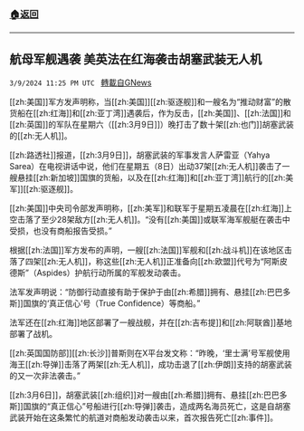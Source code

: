 ###  [:house:返回](README.md)
---


## 航母军舰遇袭 美英法在红海袭击胡塞武装无人机
`3/9/2024 11:25 PM UTC ` [轉載自GNews](https://gnews.org/articles/2380564)

[[zh:美国]]军方发声明称，当[[zh:美国]][[zh:驱逐舰]]和一艘名为“推动财富”的散货船在[[zh:红海]]和[[zh:亚丁湾]]遇袭后，作为反击，[[zh:美国]]、[[zh:法国]]和[[zh:英国]]的军队在星期六（[[zh:3月9日]]）晚打击了数十架[[zh:也门]]胡塞武装的[[zh:无人机]]。

[[zh:路透社]]报道，[[zh:3月9日]]，胡塞武装的军事发言人萨雷亚（Yahya Sarea）在电视讲话中说，他们在星期五（8日）出动37架[[zh:无人机]]袭击了一艘悬挂[[zh:新加坡]]国旗的货船，以及在[[zh:红海]]和[[zh:亚丁湾]]航行的[[zh:美军]][[zh:驱逐舰]]。

[[zh:美国]]中央司令部发声明称，[[zh:美军]]和联军于星期五凌晨在[[zh:红海]]上空击落了至少28架敌方[[zh:无人机]]。“没有[[zh:美国]]或联军海军舰艇在袭击中受损，也没有商船报告受损。”

根据[[zh:法国]]军方发布的声明，一艘[[zh:法国]]军舰和[[zh:战斗机]]在该地区击落了四架[[zh:无人机]]，称这些[[zh:无人机]]正准备向[[zh:欧盟]]代号为“阿斯皮德斯”（Aspides）护航行动所属的军舰发动袭击。

法军发声明说：“防御行动直接有助于保护于由[[zh:希腊]]拥有、悬挂[[zh:巴巴多斯]]国旗的‘真正信心’号（True Confidence）等商船。”

法军还在[[zh:红海]]地区部署了一艘战舰，并在[[zh:吉布提]]和[[zh:阿联酋]]基地部署了战机。

[[zh:英国国防部]][[zh:长沙]]普斯则在X平台发文称：“昨晚，‘里士满’号军舰使用海王[[zh:导弹]]击落了两架[[zh:无人机]]，成功击退了[[zh:伊朗]]支持的胡塞武装的又一次非法袭击。”

[[zh:3月6日]]，胡塞武装[[zh:组织]]对一艘由[[zh:希腊]]拥有、悬挂[[zh:巴巴多斯]]国旗的“真正信心”号船进行[[zh:导弹]]袭击，造成两名海员死亡，这是自胡塞武装开始在这条繁忙的航道对商船发动袭击以来，首次报告死亡[[zh:事件]]。
